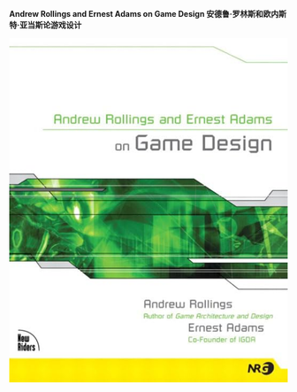 **Andrew Rollings and Ernest Adams on Game Design 安德鲁·罗林斯和欧内斯特·亚当斯论游戏设计**

![](/.gitbook/assets/cover.jpg)